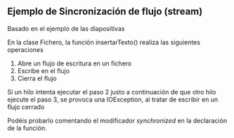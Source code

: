 ## Ejemplo de Sincronización de flujo (stream)
Basado en el ejemplo de las diapositivas

En la clase Fichero, la función insertarTexto() realiza las siguientes operaciones
1. Abre un flujo de escritura en un fichero
2. Escribe en el flujo
3. Cierra el flujo

Si un hilo intenta ejecutar el paso 2 justo a continuación de que otro hilo ejecute el paso 3, se provoca una IOException, al tratar de escribir en un flujo cerrado

Podéis probarlo comentando el modificador _synchronized_ en la declaración de la función.
